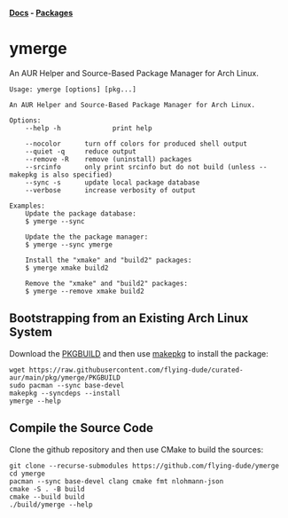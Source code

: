 **[Docs](docs/README.md) - [Packages](https://github.com/flying-dude/curated-aur)**

# ymerge

An AUR Helper and Source-Based Package Manager for Arch Linux.

```
Usage: ymerge [options] [pkg...]

An AUR Helper and Source-Based Package Manager for Arch Linux.

Options:
    --help -h             print help

    --nocolor      turn off colors for produced shell output
    --quiet -q     reduce output
    --remove -R    remove (uninstall) packages
    --srcinfo      only print srcinfo but do not build (unless --makepkg is also specified)
    --sync -s      update local package database
    --verbose      increase verbosity of output

Examples:
    Update the package database:
    $ ymerge --sync

    Update the the package manager:
    $ ymerge --sync ymerge

    Install the "xmake" and "build2" packages:
    $ ymerge xmake build2

    Remove the "xmake" and "build2" packages:
    $ ymerge --remove xmake build2
```

## Bootstrapping from an Existing Arch Linux System

Download the
[PKGBUILD](https://github.com/flying-dude/curated-aur/blob/main/pkg/ymerge/PKGBUILD)
and then use
[makepkg](https://wiki.archlinux.org/title/Makepkg)
to install the package:

```
wget https://raw.githubusercontent.com/flying-dude/curated-aur/main/pkg/ymerge/PKGBUILD
sudo pacman --sync base-devel
makepkg --syncdeps --install
ymerge --help
```

## Compile the Source Code

Clone the github repository and then use CMake to build the sources:

```
git clone --recurse-submodules https://github.com/flying-dude/ymerge
cd ymerge
pacman --sync base-devel clang cmake fmt nlohmann-json
cmake -S . -B build
cmake --build build
./build/ymerge --help
```
